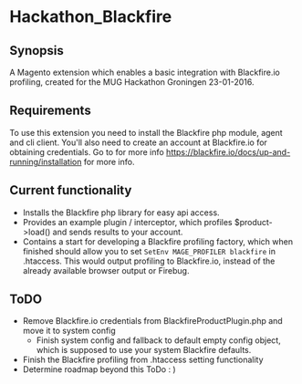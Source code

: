 # Hackathon_Blackfire

## Synopsis
A Magento extension which enables a basic integration with Blackfire.io profiling, created for the MUG Hackathon Groningen 23-01-2016.

## Requirements
To use this extension you need to install the Blackfire php module, agent and cli client. You'll also need to create an account at Blackfire.io for obtaining credentials. Go to for more info https://blackfire.io/docs/up-and-running/installation for more info.

## Current functionality
* Installs the Blackfire php library for easy api access.
* Provides an example plugin / interceptor, which profiles $product->load() and sends results to your account.
* Contains a start for developing a Blackfire profiling factory, which when finished should allow you to set  ```SetEnv MAGE_PROFILER blackfire``` in .htaccess. This would output profiling to Blackfire.io, instead of the already available browser output or Firebug.

## ToDO
* Remove Blackfire.io credentials from BlackfireProductPlugin.php and move it to system config
  * Finish system config and fallback to default empty config object, which is supposed to use your system Blackfire defaults.
* Finish the Blackfire profiling from .htaccess setting functionality
* Determine roadmap beyond this ToDo : )